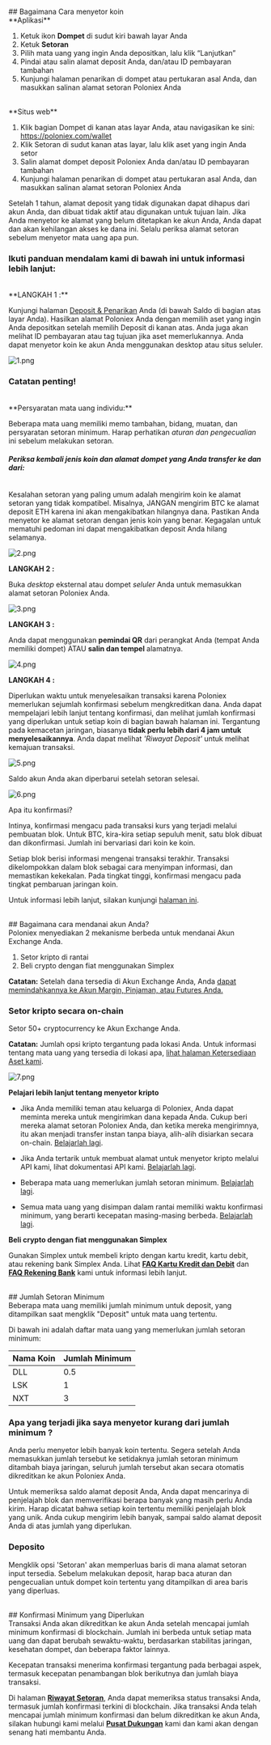 <br>
## Bagaimana Cara menyetor koin
<br>
**Aplikasi**

1. Ketuk ikon **Dompet** di sudut kiri bawah layar Anda
2. Ketuk **Setoran**
3. Pilih mata uang yang ingin Anda depositkan, lalu klik “Lanjutkan”
4. Pindai atau salin alamat deposit Anda, dan/atau ID pembayaran tambahan
5. Kunjungi halaman penarikan di dompet atau pertukaran asal Anda, dan masukkan salinan alamat setoran Poloniex Anda

<br>
**Situs web**

1. Klik bagian Dompet di kanan atas layar Anda, atau navigasikan ke sini: https://poloniex.com/wallet
2. Klik Setoran di sudut kanan atas layar, lalu klik aset yang ingin Anda setor
3. Salin alamat dompet deposit Poloniex Anda dan/atau ID pembayaran tambahan
4. Kunjungi halaman penarikan di dompet atau pertukaran asal Anda, dan masukkan salinan alamat setoran Poloniex Anda

Setelah 1 tahun, alamat deposit yang tidak digunakan dapat dihapus dari akun Anda, dan dibuat tidak aktif atau digunakan untuk tujuan lain. Jika Anda menyetor ke alamat yang belum ditetapkan ke akun Anda, Anda dapat dan akan kehilangan akses ke dana ini. Selalu periksa alamat setoran sebelum menyetor mata uang apa pun.



### Ikuti panduan mendalam kami di bawah ini untuk informasi lebih lanjut:
<br>
**LANGKAH 1 :**

Kunjungi halaman [Deposit & Penarikan](https://login.poloniex.com/login?r=%2Fwallet) Anda (di bawah Saldo di bagian atas layar Anda). Hasilkan alamat Poloniex Anda dengan memilih aset yang ingin Anda depositkan setelah memilih Deposit di kanan atas. Anda juga akan melihat ID pembayaran atau tag tujuan jika aset memerlukannya. Anda dapat menyetor koin ke akun Anda menggunakan desktop atau situs seluler.

![1.png](https://cdn.steemitimages.com/DQmXn3M2sgdnY8iWcDy8YM6krsvB4ZDVCbS36qGja5aQTE4/1.png)

### **Catatan penting!**
<br>
**Persyaratan mata uang individu:**

Beberapa mata uang memiliki memo tambahan, bidang, muatan, dan persyaratan setoran minimum. Harap perhatikan *aturan dan pengecualian* ini sebelum melakukan setoran.

 

#### *Periksa kembali jenis koin dan alamat dompet yang Anda transfer ke dan dari:*
<br>
Kesalahan setoran yang paling umum adalah mengirim koin ke alamat setoran yang tidak kompatibel. Misalnya, JANGAN mengirim BTC ke alamat deposit ETH karena ini akan mengakibatkan hilangnya dana. Pastikan Anda menyetor ke alamat setoran dengan jenis koin yang benar. Kegagalan untuk mematuhi pedoman ini dapat mengakibatkan deposit Anda hilang selamanya.


![2.png](https://cdn.steemitimages.com/DQmWoqxboispsQXmc62jsi6y4MVnBGPNnvGB4epqrsGLvWb/2.png)


**LANGKAH 2 :**

Buka *desktop* eksternal atau dompet *seluler* Anda untuk memasukkan alamat setoran Poloniex Anda.


![3.png](https://cdn.steemitimages.com/DQmV4oKcRkg9YsPFmEMo7ZxpbrdP1e1en5gKH659ZieWwmh/3.png)

**LANGKAH 3 :**

Anda dapat menggunakan **pemindai QR** dari perangkat Anda (tempat Anda memiliki dompet) ATAU **salin dan tempel** alamatnya.

![4.png](https://cdn.steemitimages.com/DQmQjivm4Fr3BqWDbDKRvvLkVQ7tLULXjLuox9w5jk45o2B/4.png)

**LANGKAH 4 :**

Diperlukan waktu untuk menyelesaikan transaksi karena Poloniex memerlukan sejumlah konfirmasi sebelum mengkreditkan dana. Anda dapat mempelajari lebih lanjut tentang konfirmasi, dan melihat jumlah konfirmasi yang diperlukan untuk setiap koin di bagian bawah halaman ini. Tergantung pada kemacetan jaringan, biasanya **tidak perlu lebih dari 4 jam untuk menyelesaikannya**. Anda dapat melihat *'Riwayat Deposit'* untuk melihat kemajuan transaksi.


![5.png](https://cdn.steemitimages.com/DQmbesajuotnoKQ2gkDatb1agpGpTLFeWfRcEzYfzqq7pZp/5.png)

Saldo akun Anda akan diperbarui setelah setoran selesai.


![6.png](https://cdn.steemitimages.com/DQmRj45t84sSu3i82Zwp3hBW616gQ65TBmkKjgZCf3Bzskp/6.png)

Apa itu konfirmasi?

Intinya, konfirmasi mengacu pada transaksi kurs yang terjadi melalui pembuatan blok. Untuk BTC, kira-kira setiap sepuluh menit, satu blok dibuat dan dikonfirmasi. Jumlah ini bervariasi dari koin ke koin.

Setiap blok berisi informasi mengenai transaksi terakhir. Transaksi dikelompokkan dalam blok sebagai cara menyimpan informasi, dan memastikan kekekalan. Pada tingkat tinggi, konfirmasi mengacu pada tingkat pembaruan jaringan koin.

Untuk informasi lebih lanjut, silakan kunjungi [halaman ini](https://support.poloniex.com/hc/en-us/articles/360040027813-Minimum-Required-Confirmations).


<br>
## Bagaimana cara mendanai akun Anda?
<br>
Poloniex menyediakan 2 mekanisme berbeda untuk mendanai Akun Exchange Anda.

1. Setor kripto di rantai
2. Beli crypto dengan fiat menggunakan Simplex

**Catatan:** Setelah dana tersedia di Akun Exchange Anda, Anda [dapat memindahkannya ke Akun Margin, Pinjaman, atau Futures Anda.](https://login.poloniex.com/login?r=%2Ftransfers)

 

### Setor kripto secara on-chain

Setor 50+ cryptocurrency ke Akun Exchange Anda.

**Catatan:** Jumlah opsi kripto tergantung pada lokasi Anda. Untuk informasi tentang mata uang yang tersedia di lokasi apa, [lihat halaman Ketersediaan Aset kami](https://poloniex.com/assets/).


![7.png](https://cdn.steemitimages.com/DQmceCDscoDLn4Yw36KAVeJbwJgAR1ZqNCU7BpH88TCCY64/7.png)


**Pelajari lebih lanjut tentang menyetor kripto**

- Jika Anda memiliki teman atau keluarga di Poloniex, Anda dapat meminta mereka untuk mengirimkan dana kepada Anda. Cukup beri mereka alamat setoran Poloniex Anda, dan ketika mereka mengirimnya, itu akan menjadi transfer instan tanpa biaya, alih-alih disiarkan secara on-chain. [Belajarlah lagi](https://support.poloniex.com/hc/en-us/articles/360040029713-Now-Introducing-Off-Chain-Transfers).

- Jika Anda tertarik untuk membuat alamat untuk menyetor kripto melalui API kami, lihat dokumentasi API kami. [Belajarlah lagi](https://docs.poloniex.com/#introduction).

- Beberapa mata uang memerlukan jumlah setoran minimum. [Belajarlah lagi](https://support.poloniex.com/hc/en-us/articles/360040028093-Minimum-Deposit-Amounts).

- Semua mata uang yang disimpan dalam rantai memiliki waktu konfirmasi minimum, yang berarti kecepatan masing-masing berbeda. [Belajarlah lagi](https://support.poloniex.com/hc/en-us/articles/360040027813-Minimum-Required-Confirmations).

**Beli crypto dengan fiat menggunakan Simplex**

Gunakan Simplex untuk membeli kripto dengan kartu kredit, kartu debit, atau rekening bank Simplex Anda. Lihat **[FAQ Kartu Kredit dan Debit](https://support.poloniex.com/hc/en-us/articles/360039531114-Simplex-How-to-FAQs)** dan **[FAQ Rekening Bank](https://support.poloniex.com/hc/en-us/articles/360057349613)** kami untuk informasi lebih lanjut.


<br>
## Jumlah Setoran Minimum
<br>
Beberapa mata uang memiliki jumlah minimum untuk deposit, yang ditampilkan saat mengklik "Deposit" untuk mata uang tertentu.

Di bawah ini adalah daftar mata uang yang memerlukan jumlah setoran minimum:

Nama Koin |Jumlah Minimum
-|-|
DLL | 0.5
LSK  | 1
NXT | 3

### Apa yang terjadi jika saya menyetor kurang dari jumlah minimum ?
 

Anda perlu menyetor lebih banyak koin tertentu. Segera setelah Anda memasukkan jumlah tersebut ke setidaknya jumlah setoran minimum ditambah biaya jaringan, seluruh jumlah tersebut akan secara otomatis dikreditkan ke akun Poloniex Anda.

Untuk memeriksa saldo alamat deposit Anda, Anda dapat mencarinya di penjelajah blok dan memverifikasi berapa banyak yang masih perlu Anda kirim. Harap dicatat bahwa setiap koin tertentu memiliki penjelajah blok yang unik. Anda cukup mengirim lebih banyak, sampai saldo alamat deposit Anda di atas jumlah yang diperlukan.

 

### Deposito

Mengklik opsi 'Setoran' akan memperluas baris di mana alamat setoran input tersedia. Sebelum melakukan deposit, harap baca aturan dan pengecualian untuk dompet koin tertentu yang ditampilkan di area baris yang diperluas.








<br>
## Konfirmasi Minimum yang Diperlukan
<br>
Transaksi Anda akan dikreditkan ke akun Anda setelah mencapai jumlah minimum konfirmasi di blockchain. Jumlah ini berbeda untuk setiap mata uang dan dapat berubah sewaktu-waktu, berdasarkan stabilitas jaringan, kesehatan dompet, dan beberapa faktor lainnya.

Kecepatan transaksi menerima konfirmasi tergantung pada berbagai aspek, termasuk kecepatan penambangan blok berikutnya dan jumlah biaya transaksi.

Di halaman **[Riwayat Setoran](https://login.poloniex.com/login?r=%2FdepositHistory)**, Anda dapat memeriksa status transaksi Anda, termasuk jumlah konfirmasi terkini di blockchain. Jika transaksi Anda telah mencapai jumlah minimum konfirmasi dan belum dikreditkan ke akun Anda, silakan hubungi kami melalui **[Pusat Dukungan](https://support.poloniex.com/hc/en-us)** kami dan kami akan dengan senang hati membantu Anda.

